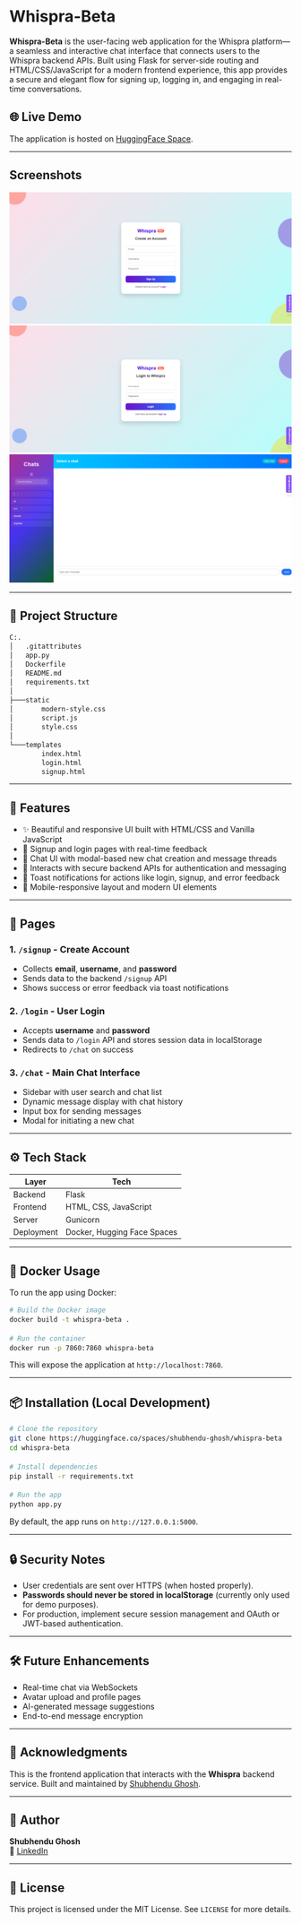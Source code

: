 # Whispra-Beta

**Whispra-Beta** is the user-facing web application for the Whispra platform—a seamless and interactive chat interface that connects users to the Whispra backend APIs. Built using Flask for server-side routing and HTML/CSS/JavaScript for a modern frontend experience, this app provides a secure and elegant flow for signing up, logging in, and engaging in real-time conversations.

## 🌐 Live Demo

The application is hosted on [HuggingFace Space](https://shubhendu-ghosh-whispra-beta.hf.space).

---

## Screenshots

![](https://github.com/shubhendu-ghosh-DS/Whispra-Beta/blob/main/static/Screenshot%202025-04-20%20205935.png?raw=true)
![](https://github.com/shubhendu-ghosh-DS/Whispra-Beta/blob/main/static/Screenshot%202025-04-20%20205946.png?raw=true)
![](https://github.com/shubhendu-ghosh-DS/Whispra-Beta/blob/main/static/Screenshot%202025-04-20%20210034.png?raw=true)

---

## 📁 Project Structure

```
C:.
│   .gitattributes
│   app.py
│   Dockerfile
│   README.md
│   requirements.txt
│
├───static
│       modern-style.css
│       script.js
│       style.css
│
└───templates
        index.html
        login.html
        signup.html
```

---

## 🚀 Features

- ✨ Beautiful and responsive UI built with HTML/CSS and Vanilla JavaScript
- 🔐 Signup and login pages with real-time feedback
- 💬 Chat UI with modal-based new chat creation and message threads
- 🔁 Interacts with secure backend APIs for authentication and messaging
- 🔔 Toast notifications for actions like login, signup, and error feedback
- 📱 Mobile-responsive layout and modern UI elements

---

## 📜 Pages

### 1. `/signup` - Create Account
- Collects **email**, **username**, and **password**
- Sends data to the backend `/signup` API
- Shows success or error feedback via toast notifications

### 2. `/login` - User Login
- Accepts **username** and **password**
- Sends data to `/login` API and stores session data in localStorage
- Redirects to `/chat` on success

### 3. `/chat` - Main Chat Interface
- Sidebar with user search and chat list
- Dynamic message display with chat history
- Input box for sending messages
- Modal for initiating a new chat

---

## ⚙️ Tech Stack

| Layer       | Tech                      |
|-------------|---------------------------|
| Backend     | Flask                     |
| Frontend    | HTML, CSS, JavaScript     |
| Server      | Gunicorn                  |
| Deployment  | Docker, Hugging Face Spaces |

---

## 🐳 Docker Usage

To run the app using Docker:

```bash
# Build the Docker image
docker build -t whispra-beta .

# Run the container
docker run -p 7860:7860 whispra-beta
```

This will expose the application at `http://localhost:7860`.

---

## 📦 Installation (Local Development)

```bash
# Clone the repository
git clone https://huggingface.co/spaces/shubhendu-ghosh/whispra-beta
cd whispra-beta

# Install dependencies
pip install -r requirements.txt

# Run the app
python app.py
```

By default, the app runs on `http://127.0.0.1:5000`.

---

## 🔒 Security Notes

- User credentials are sent over HTTPS (when hosted properly).
- **Passwords should never be stored in localStorage** (currently only used for demo purposes).
- For production, implement secure session management and OAuth or JWT-based authentication.

---

## 🛠️ Future Enhancements

- Real-time chat via WebSockets
- Avatar upload and profile pages
- AI-generated message suggestions
- End-to-end message encryption

---

## 🙌 Acknowledgments

This is the frontend application that interacts with the **Whispra** backend service. Built and maintained by [Shubhendu Ghosh](https://github.com/shubhendu-ghosh-DS).

---

## 👤 Author

**Shubhendu Ghosh**  
🔗 [LinkedIn](https://www.linkedin.com/in/shubhendu-ghosh-ds/)

---

## 📄 License

This project is licensed under the MIT License. See `LICENSE` for more details.

